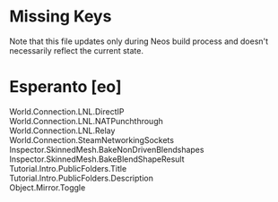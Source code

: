# Missing Keys
Note that this file updates only during Neos build process and doesn't necessarily reflect the current state.

# Esperanto [eo]
World.Connection.LNL.DirectIP  
World.Connection.LNL.NATPunchthrough  
World.Connection.LNL.Relay  
World.Connection.SteamNetworkingSockets  
Inspector.SkinnedMesh.BakeNonDrivenBlendshapes  
Inspector.SkinnedMesh.BakeBlendShapeResult  
Tutorial.Intro.PublicFolders.Title  
Tutorial.Intro.PublicFolders.Description  
Object.Mirror.Toggle  

